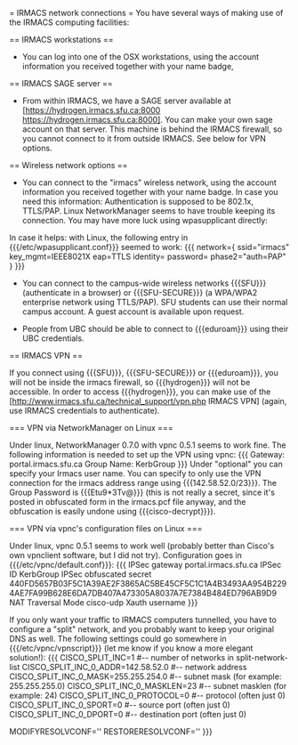 = IRMACS network connections =
You have several ways of making use of the IRMACS computing facilities:

== IRMACS workstations ==

 * You can log into one of the OSX workstations, using the account information you received together with your name badge,

== IRMACS SAGE server ==

 * From within IRMACS, we have a SAGE server available at [https://hydrogen.irmacs.sfu.ca:8000 https://hydrogen.irmacs.sfu.ca:8000]. You can make your own sage account on that server. This machine is behind the IRMACS firewall, so you cannot connect to it from outside IRMACS. See below for VPN options.

== Wireless network options ==

 * You can connect to the "irmacs" wireless network, using the account information you received together with your name badge. In case you need this information: Authentication is supposed to be 802.1x, TTLS/PAP. Linux NetworkManager seems to have trouble keeping its connection. You may have more luck using wpasupplicant directly:

In case it helps: with Linux, the following entry in {{{/etc/wpasupplicant.conf}}} seemed to work:
{{{
network={
        ssid="irmacs"
        key_mgmt=IEEE8021X
        eap=TTLS
        identity=<your IRMACS login>
        password=<your IRMACS password>
        phase2="auth=PAP"
}
}}}

 * You can connect to the campus-wide wireless networks {{{SFU}}} (authenticate in a browser) or {{{SFU-SECURE}}} (a WPA/WPA2 enterprise network using TTLS/PAP). SFU students can use their normal campus account. A guest account is available upon request.

 * People from UBC should be able to connect to {{{eduroam}}} using their UBC credentials.

== IRMACS VPN ==

If you connect using {{{SFU}}}, {{{SFU-SECURE}}} or {{{eduroam}}}, you will not be inside the irmacs firewall, so {{{hydrogen}}} will not be accessible. In order to access {{{hydrogen}}}, you can make use of the [http://www.irmacs.sfu.ca/technical_support/vpn.php IRMACS VPN] (again, use IRMACS credentials to authenticate).

=== VPN via NetworkManager on Linux ===

Under linux, NetworkManager 0.7.0 with vpnc 0.5.1 seems to work fine. The following information is needed to set up the VPN using vpnc:
{{{
Gateway: portal.irmacs.sfu.ca
Group Name: KerbGroup
}}}
Under "optional" you can specify your Irmacs user name. You can specify to only use the VPN connection for the irmacs address range using {{{142.58.52.0/23}}}. The Group Password is {{{Etu9*3Tv@}}} (this is not really a secret, since it's posted in obfuscated form in the irmacs.pcf file anyway, and the obfuscation is easily undone using {{{cisco-decrypt}}}).

=== VPN via vpnc's configuration files on Linux ===

Under linux, vpnc 0.5.1 seems to work well (probably better than Cisco's own vpnclient software, but I did not try). Configuration goes in {{{/etc/vpnc/default.conf}}}:
{{{
IPSec gateway portal.irmacs.sfu.ca
IPSec ID KerbGroup
IPSec obfuscated secret 440FD5657B03F5C1A39AE2F3865AC5BE45CF5C1C1A4B3493AA954B2294AE7FA99B628E6DA7DB407A473305A8037A7E7384B484ED796AB9D9
NAT Traversal Mode cisco-udp
Xauth username <IRMACS user name>
}}}

If you only want your traffic to IRMACS computers tunnelled, you have to configure a "split" network, and you probably want to keep your original DNS as well. The following settings could go somewhere in {{{/etc/vpnc/vpnscript}}} (let me know if you know a more elegant solution!):
{{{
CISCO_SPLIT_INC=1                    #-- number of networks in split-network-list
CISCO_SPLIT_INC_0_ADDR=142.58.52.0   #-- network address
CISCO_SPLIT_INC_0_MASK=255.255.254.0 #-- subnet mask (for example: 255.255.255.0)
CISCO_SPLIT_INC_0_MASKLEN=23         #-- subnet masklen (for example: 24)
CISCO_SPLIT_INC_0_PROTOCOL=0         #-- protocol (often just 0)
CISCO_SPLIT_INC_0_SPORT=0            #-- source port (often just 0)
CISCO_SPLIT_INC_0_DPORT=0            #-- destination port (often just 0)

MODIFYRESOLVCONF=''
RESTORERESOLVCONF=''
}}}
